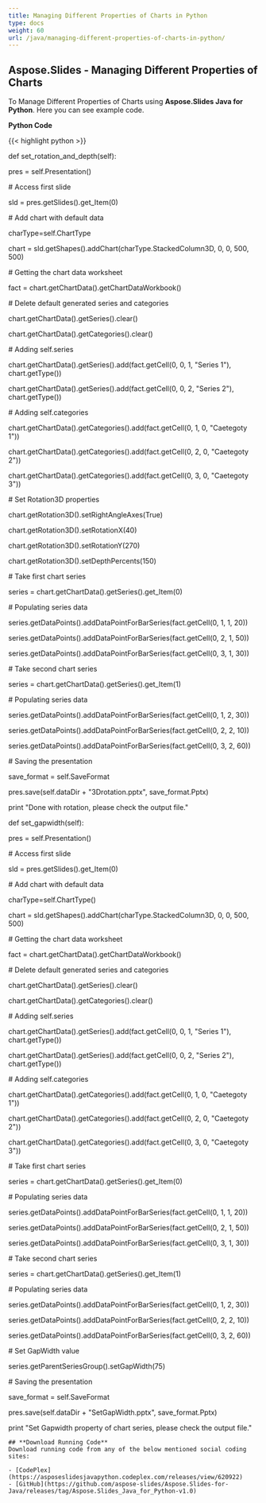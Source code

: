 ```yaml
---
title: Managing Different Properties of Charts in Python
type: docs
weight: 60
url: /java/managing-different-properties-of-charts-in-python/
---
```


## **Aspose.Slides - Managing Different Properties of Charts**
To Manage Different Properties of Charts using **Aspose.Slides Java for Python**. Here you can see example code.

**Python Code**

{{< highlight python >}}

 def set_rotation_and_depth(self):

pres = self.Presentation()

\# Access first slide

sld = pres.getSlides().get_Item(0)

\# Add chart with default data

charType=self.ChartType

chart = sld.getShapes().addChart(charType.StackedColumn3D, 0, 0, 500, 500)

\# Getting the chart data worksheet

fact = chart.getChartData().getChartDataWorkbook()

\# Delete default generated series and categories

chart.getChartData().getSeries().clear()

chart.getChartData().getCategories().clear()

\# Adding self.series

chart.getChartData().getSeries().add(fact.getCell(0, 0, 1, "Series 1"), chart.getType())

chart.getChartData().getSeries().add(fact.getCell(0, 0, 2, "Series 2"), chart.getType())

\# Adding self.categories

chart.getChartData().getCategories().add(fact.getCell(0, 1, 0, "Caetegoty 1"))

chart.getChartData().getCategories().add(fact.getCell(0, 2, 0, "Caetegoty 2"))

chart.getChartData().getCategories().add(fact.getCell(0, 3, 0, "Caetegoty 3"))

\# Set Rotation3D properties

chart.getRotation3D().setRightAngleAxes(True)

chart.getRotation3D().setRotationX(40)

chart.getRotation3D().setRotationY(270)

chart.getRotation3D().setDepthPercents(150)

\# Take first chart series

series = chart.getChartData().getSeries().get_Item(0)

\# Populating series data

series.getDataPoints().addDataPointForBarSeries(fact.getCell(0, 1, 1, 20))

series.getDataPoints().addDataPointForBarSeries(fact.getCell(0, 2, 1, 50))

series.getDataPoints().addDataPointForBarSeries(fact.getCell(0, 3, 1, 30))

\# Take second chart series

series = chart.getChartData().getSeries().get_Item(1)

\# Populating series data

series.getDataPoints().addDataPointForBarSeries(fact.getCell(0, 1, 2, 30))

series.getDataPoints().addDataPointForBarSeries(fact.getCell(0, 2, 2, 10))

series.getDataPoints().addDataPointForBarSeries(fact.getCell(0, 3, 2, 60))

\# Saving the presentation

save_format = self.SaveFormat

pres.save(self.dataDir + "3Drotation.pptx", save_format.Pptx)

print "Done with rotation, please check the output file."



def set_gapwidth(self):

pres = self.Presentation()

\# Access first slide

sld = pres.getSlides().get_Item(0)

\# Add chart with default data

charType=self.ChartType()

chart = sld.getShapes().addChart(charType.StackedColumn3D, 0, 0, 500, 500)

\# Getting the chart data worksheet

fact = chart.getChartData().getChartDataWorkbook()

\# Delete default generated series and categories

chart.getChartData().getSeries().clear()

chart.getChartData().getCategories().clear()

\# Adding self.series

chart.getChartData().getSeries().add(fact.getCell(0, 0, 1, "Series 1"), chart.getType())

chart.getChartData().getSeries().add(fact.getCell(0, 0, 2, "Series 2"), chart.getType())

\# Adding self.categories

chart.getChartData().getCategories().add(fact.getCell(0, 1, 0, "Caetegoty 1"))

chart.getChartData().getCategories().add(fact.getCell(0, 2, 0, "Caetegoty 2"))

chart.getChartData().getCategories().add(fact.getCell(0, 3, 0, "Caetegoty 3"))

\# Take first chart series

series = chart.getChartData().getSeries().get_Item(0)

\# Populating series data

series.getDataPoints().addDataPointForBarSeries(fact.getCell(0, 1, 1, 20))

series.getDataPoints().addDataPointForBarSeries(fact.getCell(0, 2, 1, 50))

series.getDataPoints().addDataPointForBarSeries(fact.getCell(0, 3, 1, 30))

\# Take second chart series

series = chart.getChartData().getSeries().get_Item(1)

\# Populating series data

series.getDataPoints().addDataPointForBarSeries(fact.getCell(0, 1, 2, 30))

series.getDataPoints().addDataPointForBarSeries(fact.getCell(0, 2, 2, 10))

series.getDataPoints().addDataPointForBarSeries(fact.getCell(0, 3, 2, 60))

\# Set GapWidth value

series.getParentSeriesGroup().setGapWidth(75)

\# Saving the presentation

save_format = self.SaveFormat

pres.save(self.dataDir + "SetGapWidth.pptx", save_format.Pptx)

print "Set Gapwidth property of chart series, please check the output file."

```
## **Download Running Code**
Download running code from any of the below mentioned social coding sites:

- [CodePlex](https://asposeslidesjavapython.codeplex.com/releases/view/620922)
- [GitHub](https://github.com/aspose-slides/Aspose.Slides-for-Java/releases/tag/Aspose.Slides_Java_for_Python-v1.0)

